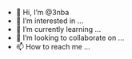 - 👋 Hi, I’m @3nba
- 👀 I’m interested in ...
- 🌱 I’m currently learning ...
- 💞️ I’m looking to collaborate on ...
- 📫 How to reach me ...

<!---
3nba/3nba is a ✨ special ✨ repository because its `README.md` (this file) appears on your GitHub profile.
You can click the Preview link to take a look at your changes.
--->
